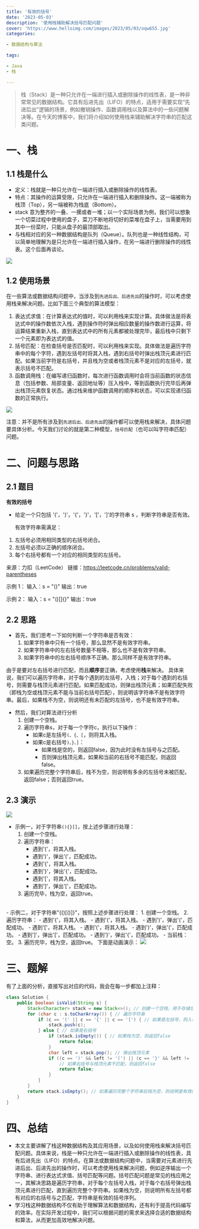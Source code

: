```yaml
---
title: '有效的括号'
date: '2023-05-03'
description: '使用栈辅助解决括号匹配问题'
cover: 'https://www.helloimg.com/images/2023/05/03/oqw655.jpg'
categories:

- 数据结构与算法

tags:

- Java
- 栈

---
```


> 栈（Stack）是一种只允许在一端进行插入或删除操作的线性表，是一种非常常见的数据结构。它具有后进先出（LIFO）的特点，适用于需要实现“先进后出”逻辑的场景，例如撤销操作、函数调用栈以及算法中的一些问题解决等。在今天的博客中，我们将介绍如何使用栈来辅助解决字符串的匹配这类问题。

# 一、栈

## 1.1 栈是什么

- 定义：栈就是一种只允许在一端进行插入或删除操作的线性表。
- 特点：其操作的运算受限，只允许在一端进行插入和删除操作。这一端被称为栈顶（Top），另一端被称为栈底（Bottom）。
- stack 意为整齐的一叠、一摞或者一堆；以一个实际场景为例，我们可以想象一个切菜过程中使用的盘子，菜刀不断地将切好的菜堆在盘子上，当需要用到其中一份菜时，只能从盘子的最顶部取出。
- 与栈相对应的另一种数据结构是队列（Queue）。队列也是一种线性结构，可以简单地理解为是只允许在一端进行插入操作，在另一端进行删除操作的线性表。这个后面再谈论。

<img src="https://www.helloimg.com/images/2023/04/28/oqXd9T.jpg">

## 1.2 使用场景

在一些算法或数据结构问题中，当涉及到`先进后出、后进先出`的操作时，可以考虑使用栈来解决问题。比如下面三个典型的算法模型：

1. 表达式求值：在计算表达式的值时，可以利用栈来实现计算。具体做法是将表达式中的操作数依次入栈，遇到操作符时弹出相应数量的操作数进行运算，将运算结果重新入栈，直到表达式中的所有元素都被处理完毕，最后栈中只剩下一个元素即为表达式的值。
2. 括号匹配：在检查括号是否匹配时，可以利用栈来实现。具体做法是遍历字符串中的每个字符，遇到左括号时将其入栈，遇到右括号时弹出栈顶元素进行匹配。如果当前字符是右括号，并且栈为空或者栈顶元素不是对应的左括号，就表示括号不匹配。
3. 函数调用栈：在编写递归函数时，每次进行函数调用时会将当前函数的状态信息（包括参数、局部变量、返回地址等）压入栈中，等到函数执行完毕后再弹出栈顶元素恢复状态。通过栈来维护函数调用的顺序和状态，可以实现递归函数的正常执行。

<img src="https://www.helloimg.com/images/2023/05/03/oqwl6u.gif">

注意：并不是所有涉及到`先进后出、后进先出`的操作都可以使用栈来解决，具体问题要具体分析。今天我们讨论的就是第二种模型，`括号匹配`（也可以叫字符串匹配）问题。

# 二、问题与思路

## 2.1 题目

**有效的括号**

- 给定一个只包括 '('，')'，'{'，'}'，'['，']'的字符串 s ，判断字符串是否有效。

    有效字符串需满足：

1. 左括号必须用相同类型的右括号闭合。
2. 左括号必须以正确的顺序闭合。
3. 每个右括号都有一个对应的相同类型的左括号。

来源：力扣（LeetCode）
链接：https://leetcode.cn/problems/valid-parentheses

示例 1：
输入：s = "()"
输出：true

示例 2：
输入：s = "()[]{}"
输出：true


## 2.2 思路

- 首先，我们思考一下如何判断一个字符串是否有效：
   1. 如果字符串中只有一个括号，那么显然不是有效字符串。
   2. 如果字符串中的左右括号数量不相等，那么也不是有效字符串。
   3. 如果字符串中的左右括号顺序不正确，那么同样不是有效字符串。

由于是要对左右括号进行匹配，而且**顺序**要正确，考虑使用**栈**来解决。
具体来说，我们可以遍历字符串，对于每个遇到的左括号，入栈；对于每个遇到的右括号，则需要与栈顶元素进行匹配。如果匹配成功，则弹出栈顶元素；如果匹配失败（即栈为空或栈顶元素不能与当前右括号匹配），则说明该字符串不是有效字符串。最后，如果栈不为空，则说明还有未匹配的左括号，也不是有效字符串。

- 然后，我们对算法进行分析
    1. 创建一个空栈。
    2. 遍历字符串s，对于每一个字符c，执行以下操作：
       - 如果c是左括号`(、{、[`，则将其入栈。
       - 如果c是右括号`)、}、]`：
         - 如果栈是空的，则返回false，因为此时没有左括号与之匹配。
         - 否则弹出栈顶元素，如果和当前的右括号不能匹配，则返回false。
    3. 如果遍历完整个字符串后，栈不为空，则说明有多余的左括号未被匹配，返回false；否则返回true。

## 2.3 演示

<img src="https://i.postimg.cc/Hxqght4K/juli.jpg">

- 示例一，对于字符串`(){}[]`，按上述步骤进行处理：
   1. 创建一个空栈。
   2. 遍历字符串：
       - 遇到'('，将其入栈。
       - 遇到')'，弹出'('，匹配成功。
       - 遇到'{'，将其入栈。
       - 遇到'}'，弹出'{'，匹配成功。
       - 遇到'['，将其入栈。
       - 遇到']'，弹出'['，匹配成功。
   3. 遍历完毕，栈为空，返回true。
<br>
- 示例二，对于字符串"{()[()]}"，按照上述步骤进行处理：
    1. 创建一个空栈。
    2. 遍历字符串：
       - 遇到'{'，将其入栈。
       - 遇到'('，将其入栈。
       - 遇到')'，弹出'('，匹配成功。
       - 遇到'['，将其入栈。
       - 遇到'('，将其入栈。
       - 遇到')'，弹出'('，匹配成功。
       - 遇到']'，弹出'['，匹配成功。
       - 遇到'}'，弹出'{'，匹配成功。
       - 当前栈：空。
    3. 遍历完毕，栈为空，返回true。
    下面是动画演示：

<img src="https://www.helloimg.com/images/2023/05/03/oqwDpA.gif">

# 三、题解

有了上面的分析，直接写出对应的代码，我会在每一步都加上注释：

```java
class Solution {
    public boolean isValid(String s) {
        Stack<Character> stack = new Stack<>(); // 创建一个空栈，用于存储左括号
        for (char c : s.toCharArray()) { // 遍历字符串
            if (c == '(' || c == '{' || c == '[') { // 如果是左括号，则入栈
                stack.push(c);
            } else { // 如果是右括号
                if (stack.isEmpty()) { // 如果栈为空，则返回false
                    return false;
                }
                char left = stack.pop(); // 弹出栈顶元素
                if ((c == ')' && left != '(') || (c == '}' && left != '{') || (c == ']' && left != '[')) {
                    // 如果右括号与栈顶元素不匹配，则返回false
                    return false;
                }
            }
        }
        return stack.isEmpty(); // 如果遍历完整个字符串后栈为空，则说明是有效的括号字符串
    }
}
```

# 四、总结

- 本文主要讲解了栈这种数据结构及其应用场景，以及如何使用栈来解决括号匹配问题。具体来说，栈是一种只允许在一端进行插入或删除操作的线性表，具有后进先出（LIFO）的特点。在算法或数据结构问题中，当需要对元素进行先进后出、后进先出的操作时，可以考虑使用栈来解决问题，例如逆序输出一个字符串、进行表达式求值、括号匹配等问题。括号匹配问题是常见的栈应用之一，其解决思路是遍历字符串，对于每个左括号入栈，对于每个右括号弹出栈顶元素进行匹配，直到遍历完整个字符串。如果栈为空，则说明所有左括号都有对应的右括号与之匹配，字符串是有效的括号序列。
- 学习栈这种数据结构不仅有助于理解算法和数据结构，还有利于提高代码编写的效率。在实际开发过程中，我们可以根据问题的需求来选择合适的数据结构和算法，从而更加高效地解决问题。